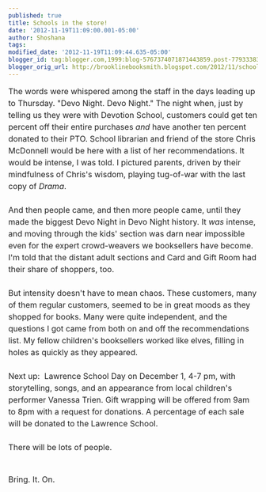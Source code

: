 ```yaml
---
published: true
title: Schools in the store!
date: '2012-11-19T11:09:00.001-05:00'
author: Shoshana
tags: 
modified_date: '2012-11-19T11:09:44.635-05:00'
blogger_id: tag:blogger.com,1999:blog-5767374071871443859.post-7793338308601804632
blogger_orig_url: http://brooklinebooksmith.blogspot.com/2012/11/schools-in-store.html
---
```


<span style="font-family: inherit;"><span style="color: #222222; font-size: 16px; line-height: 24px;">The words were whispered among the staff in the days leading up to Thursday. "Devo Night. Devo Night." The night when, just by telling us they were with Devotion School, customers could get ten percent off their entire purchases&nbsp;</span><em style="color: #222222; font-size: 16px; line-height: 24px;">and</em><span style="color: #222222; font-size: 16px; line-height: 24px;">&nbsp;have another ten percent donated to their PTO. School librarian and friend of the store Chris McDonnell would be here with a list of her recommendations. It would be intense, I was told. I pictured parents, driven by their mindfulness of Chris's wisdom, playing tug-of-war with the last copy of&nbsp;</span><em style="color: #222222; font-size: 16px; line-height: 24px;">Drama</em><span style="color: #222222; font-size: 16px; line-height: 24px;">.</span></span><br /><span style="font-family: inherit;"><br style="color: #222222; font-size: 16px; line-height: 24px;" /><span style="color: #222222; font-size: 16px; line-height: 24px;">And then people came, and then more people came, until they made the biggest Devo Night in Devo Night history. It&nbsp;</span><em style="color: #222222; font-size: 16px; line-height: 24px;">was</em><span style="color: #222222; font-size: 16px; line-height: 24px;">&nbsp;intense, and moving through the kids' section was darn near impossible even for the expert crowd-weavers we booksellers have become. I'm told that the distant adult sections and Card and Gift Room had their share of shoppers, too.&nbsp;</span></span><br /><span style="font-family: inherit;"><br style="color: #222222; font-size: 16px; line-height: 24px;" /><span style="color: #222222; font-size: 16px; line-height: 24px;">But intensity doesn't have to mean chaos. These customers, many of them regular customers, seemed to be in great moods as they shopped for books. Many were quite independent, and the questions I got came from both on and off the recommendations list. My fellow children's booksellers worked like elves, filling in holes as quickly as they appeared.</span></span><br /><span style="font-family: inherit;"><br style="color: #222222; font-size: 16px; line-height: 24px;" /><span style="color: #222222; font-size: 16px; line-height: 24px;">Next up: &nbsp;Lawrence School Day on December 1, 4-7 pm, with storytelling, songs, and an appearance from local children's performer Vanessa Trien. Gift wrapping will be offered from 9am to 8pm with a request for donations. A percentage of each sale will be donated to the Lawrence School.</span></span><br /><span style="font-family: inherit;"><br style="color: #222222; font-size: 16px; line-height: 24px;" /><span style="color: #222222; font-size: 16px; line-height: 24px;">There will be lots of people.</span><br style="color: #222222; font-size: 16px; line-height: 24px;" /><span style="color: #222222; font-size: 16px; line-height: 24px;"><br /></span></span><br /><span style="font-family: inherit;"><span style="color: #222222; font-size: 16px; line-height: 24px;">Bring. It. On.</span></span>